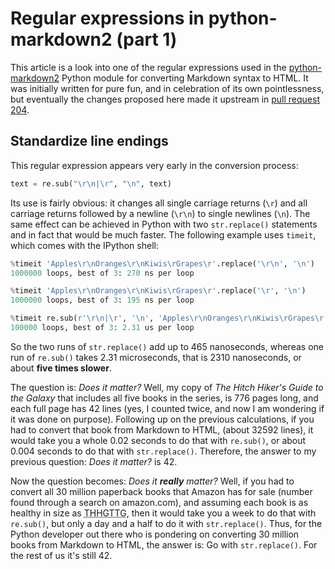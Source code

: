 <!-- -
Title: Regular expressions in python-markdown2 (part 1)
Description: Study of the regular expressions used in python-markdown2 library
First Published: 2015-11-07
Last Updated: 2016-05-08
- -->

Regular expressions in python-markdown2 (part 1)
================================================

<p class="lead">This article is a look into one of the regular expressions
used in the <a href="https://github.com/trentm/python-markdown2" title="python-markdown2 on Github">
python-markdown2</a> Python module for converting Markdown syntax to HTML. It
was initially written for pure fun, and in celebration of its own 
pointlessness, but eventually the changes proposed here made it upstream in
<a href="https://github.com/trentm/python-markdown2/pull/204">pull request 204</a>.
</p>

Standardize line endings
------------------------

This regular expression appears very early in the conversion process:

```python
text = re.sub("\r\n|\r", "\n", text)
```

Its use is fairly obvious: it changes all single carriage returns (`\r`) and 
all carriage returns followed by a newline (`\r\n`) to single newlines (`\n`).
The same effect can be achieved in Python with two `str.replace()` statements 
and in fact that would be much faster. The following example uses `timeit`, 
which comes with the IPython shell:

```python
%timeit 'Apples\r\nOranges\r\nKiwis\rGrapes\r'.replace('\r\n', '\n')
1000000 loops, best of 3: 270 ns per loop

%timeit 'Apples\r\nOranges\r\nKiwis\rGrapes\r'.replace('\r', '\n')
1000000 loops, best of 3: 195 ns per loop

%timeit re.sub(r'\r\n|\r', '\n', 'Apples\r\nOranges\r\nKiwis\rGrapes\r')
100000 loops, best of 3: 2.31 us per loop
```

So the two runs of `str.replace()` add up to 465 nanoseconds, whereas one run 
of `re.sub()` takes 2.31 microseconds, that is 2310 nanoseconds, or about 
**five times slower**. 

The question is: *Does it matter?* Well, my copy of 
*The Hitch Hiker's Guide to the Galaxy* that includes all five books in the 
series, is 776 pages long, and each full page has 42 lines (yes, I counted 
twice, and now I am wondering if it was done on purpose). Following up on the 
previous calculations, if you had to convert that book from Markdown to HTML, 
(about 32592 lines), it would take you a whole 0.02 seconds to do that with 
`re.sub()`, or about 0.004 seconds to do that with `str.replace()`. 
Therefore, the answer to my previous question: *Does it matter?* is 42.

Now the question becomes: *Does it **really** matter?* Well, if you had to 
convert all 30 million paperback books that Amazon has for sale (number found 
through a search on amazon.com), and assuming each book is as healthy in size 
as <abbr title="The Hitch Hicker's Guide To The Galaxy">THHGTTG</abbr>, then it 
would take you a week to do that with `re.sub()`, but only a day and a 
half to do it with `str.replace()`. Thus, for the Python developer out there 
who is pondering on converting 30 million books from Markdown to HTML, the 
answer is: Go with `str.replace()`. For the rest of us it's still 42.

